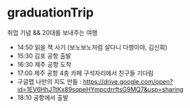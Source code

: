 # graduationTrip
취업 기념 &amp;&amp; 20대를 보내주는 여행

- 14:50 읽을 책 사기 (보노보노처럼 살다니 다행이야, 김신회)
- 15:30 김포 공항 출발
- 16:30 제주 공항 도착
- 17:00 제주 공항 4층 카페 구석자리에서 친구들 기다림
- 구글맵 나만의 지도 만듦 : https://drive.google.com/open?id=1EV6HhJTtKx89sqpeHYmpcdrrftsG9MQ7&usp=sharing
- 18:10 공항에서 출발
